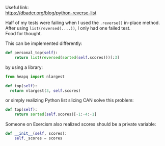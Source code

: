 Useful link:  
https://dbader.org/blog/python-reverse-list  

Half of my tests were failing when I used the `.reverse()` in-place method.  
After using `list(reversed(....))`, I only had one failed test.  
Food for thought.  


This can be implemented differently:
```python
def personal_top(self):
    return list(reversed(sorted(self.scores)))[:3]
```

by using a library:  
```python
from heapq import nlargest

def top(self):
  return nlargest(3, self.scores)
```

or simply realizing Python list slicing CAN solve this problem:  
```python
def top(self):
    return sorted(self.scores)[-1:-4:-1]
```  

Someone on Exercism also realized scores should be a private variable:  
```python
def __init__(self, scores):
    self._scores = scores
```
